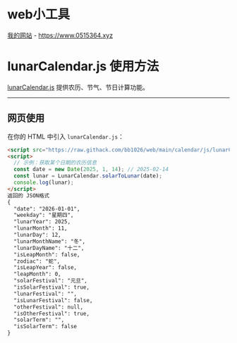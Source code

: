 # web小工具
[我的网站](https://www.0515364.xyz) - https://www.0515364.xyz
# lunarCalendar.js 使用方法

[lunarCalendar.js](https://raw.githack.com/bb1026/web/main/calendar/js/lunarCalendar.js) 提供农历、节气、节日计算功能。

---

## 网页使用

在你的 HTML 中引入 `lunarCalendar.js`：

```html
<script src="https://raw.githack.com/bb1026/web/main/calendar/js/lunarCalendar.js"></script>
<script>
  // 示例：获取某个日期的农历信息
  const date = new Date(2025, 1, 14); // 2025-02-14
  const lunar = LunarCalendar.solarToLunar(date);
  console.log(lunar); 
</script>
返回的 JSON格式
{
  "date": "2026-01-01",
  "weekday": "星期四",
  "lunarYear": 2025,
  "lunarMonth": 11,
  "lunarDay": 12,
  "lunarMonthName": "冬",
  "lunarDayName": "十二",
  "isLeapMonth": false,
  "zodiac": "蛇",
  "isLeapYear": false,
  "leapMonth": 0,
  "solarFestival": "元旦",
  "isSolarFestival": true,
  "lunarFestival": "",
  "isLunarFestival": false,
  "otherFestival": null,
  "isOtherFestival": true,
  "solarTerm": "",
  "isSolarTerm": false
}